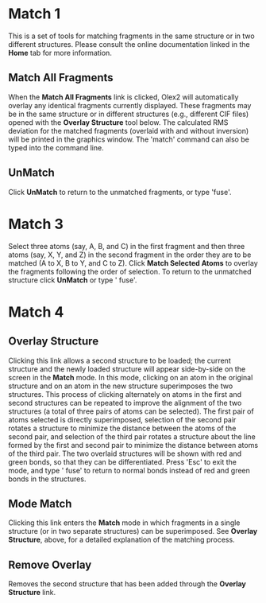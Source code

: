 # Match 1
This is a set of tools for matching fragments in the same structure or in two different structures. Please consult the online documentation linked in the **Home** tab for more information.

## Match All Fragments
When the **Match All Fragments** link is clicked, Olex2 will automatically overlay any identical fragments currently displayed. These fragments may be in the same structure or in different structures (e.g., different CIF files) opened with the **Overlay Structure** tool below. The calculated RMS deviation for the matched fragments (overlaid with and without inversion) will be printed in the graphics window. The '<c>match</c>' command can also be typed into the command line.

## UnMatch
Click **UnMatch** to return to the unmatched fragments, or type '<c>fuse</c>'.


# Match 3
Select three atoms (say, A, B, and C) in the first fragment and then three atoms (say, X, Y, and Z) in the second fragment in the order they are to be matched (A to X, B to Y, and C to Z). Click **Match Selected Atoms** to overlay the fragments following the order of selection. To return to the unmatched structure click **UnMatch** or type '<c> fuse</c>'.


# Match 4
## Overlay Structure
Clicking this link allows a second structure to be loaded; the current structure and the newly loaded structure will appear side-by-side on the screen in the **Match** mode. In this mode, clicking on an atom in the original structure and on an atom in the new structure superimposes the two structures. This process of clicking alternately on atoms in the first and second structures can be repeated to improve the alignment of the two structures (a total of three pairs of atoms can be selected). The first pair of atoms selected is directly superimposed, selection of the second pair rotates a structure to minimize the distance between the atoms of the second pair, and selection of the third pair rotates a structure about the line formed by the first and second pair to minimize the distance between atoms of the third pair. The two overlaid structures will be shown with red and green bonds, so that they can be differentiated. Press '<c>Esc</c>' to exit the mode, and type '<c> fuse</c>' to return to normal bonds instead of red and green bonds in the structures.

## Mode Match
Clicking this link enters the **Match** mode in which fragments in a single structure (or in two separate structures) can be superimposed. See **Overlay Structure**, above, for a detailed explanation of the matching process.

## Remove Overlay
Removes the second structure that has been added through the **Overlay Structure** link.
